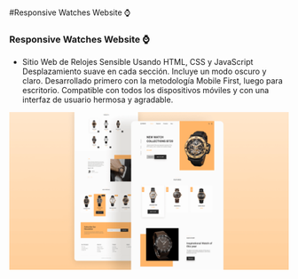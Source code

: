#Responsive Watches Website ⌚
### Responsive Watches Website ⌚

- Sitio Web de Relojes Sensible Usando HTML, CSS y JavaScript
Desplazamiento suave en cada sección.
Incluye un modo oscuro y claro.
Desarrollado primero con la metodología Mobile First, luego para escritorio.
Compatible con todos los dispositivos móviles y con una interfaz de usuario hermosa y agradable.

![preview img](/preview.png)
